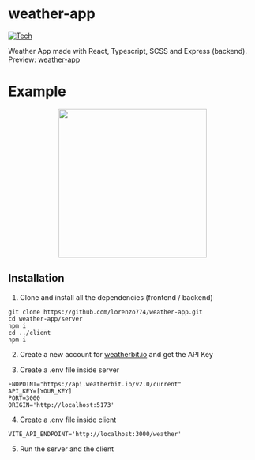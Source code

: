 # weather-app

[![Tech](https://skillicons.dev/icons?i=ts,react,scss,express)](https://skillicons.dev)

Weather App made with React, Typescript, SCSS and Express (backend). <br />
Preview: [weather-app](https://weather-app.lorenzo-conti.it)

# Example

<div align="center" >
<img src="https://i.imgur.com/LY20Hxt.pngg" height="300" />
</div>

## Installation

1. Clone and install all the dependencies (frontend / backend)

```
git clone https://github.com/lorenzo774/weather-app.git
cd weather-app/server
npm i
cd ../client
npm i
```

2. Create a new account for [weatherbit.io](https://www.weatherbit.io) and get the API Key

3. Create a .env file inside server
```
ENDPOINT="https://api.weatherbit.io/v2.0/current"
API_KEY=[YOUR_KEY]
PORT=3000
ORIGIN='http://localhost:5173'
```

4. Create a .env file inside client
```
VITE_API_ENDPOINT='http://localhost:3000/weather'
```

5. Run the server and the client
